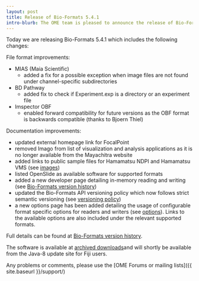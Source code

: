 ```yaml
---
layout: post
title: Release of Bio-Formats 5.4.1
intro-blurb: The OME team is pleased to announce the release of Bio-Formats 5.4.1
---
```

Today we are releasing Bio-Formats 5.4.1 which includes the following changes:

File format improvements:

* MIAS (Maia Scientific)
    * added a fix for a possible exception when image files are not found under channel-specific subdirectories
* BD Pathway
    * added fix to check if Experiment.exp is a directory or an experiment file
* Imspector OBF
    * enabled forward compatibility for future versions as the OBF format is backwards compatible (thanks to Bjoern Thiel)

Documentation improvements:

* updated external homepage link for FocalPoint
* removed Imago from list of visualization and analysis applications as it is no longer available from the Mayachitra website
* added links to public sample files for Hamamatsu NDPI and Hamamatsu VMS (see [images](http://downloads.openmicroscopy.org/images/))
* listed OpenSlide as available software for supported formats
* added a new developer page detailing in-memory reading and writing (see [Bio-Formats version history](https://docs.openmicroscopy.org/bio-formats/5.4.1/about/whats-new.html))
* updated the Bio-Formats API versioning policy which now follows strict semantic versioning (see [versioning policy](https://docs.openmicroscopy.org/bio-formats/5.4.1/about/index.html#versioning-policy))
* a new options page has been added detailing the usage of configurable format specific options for readers and writers (see [options](https://docs.openmicroscopy.org/bio-formats/5.4.1/formats/options.html)). Links to the available options are also included under the relevant supported formats.

Full details can be found at [Bio-Formats version history](https://docs.openmicroscopy.org/bio-formats/5.4.1/about/whats-new.html).

The software is available at [archived downloads](http://downloads.openmicroscopy.org/bio-formats/5.4.1)and will shortly be available from the Java-8 update site for Fiji users.

Any problems or comments, please use the [OME Forums or mailing lists]({{ site.baseurl }}/support/)
